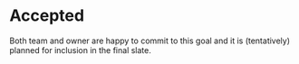 # Accepted

 Both team and owner are happy to commit to this goal and it is (tentatively) planned for inclusion in the final slate.
